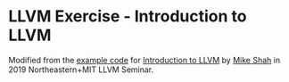 # LLVM Exercise - Introduction to LLVM
Modified from the [example code](http://www.mshah.io/LLVM/llvm_6_3_19.zip) for [Introduction to LLVM](http://www.mshah.io/LLVM/NortheasternMITIntroduction%20to%20LLVM.pdf) by [Mike Shah](http://www.mshah.io/) in 2019 Northeastern+MIT LLVM Seminar.